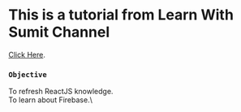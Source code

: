 # This is a tutorial from Learn With Sumit Channel
[Click Here](https://www.youtube.com/playlist?list=PLHiZ4m8vCp9M6HVQv7a36cp8LKzyHIePr).

### `Objective`
To refresh ReactJS knowledge.\
To learn about Firebase.\

